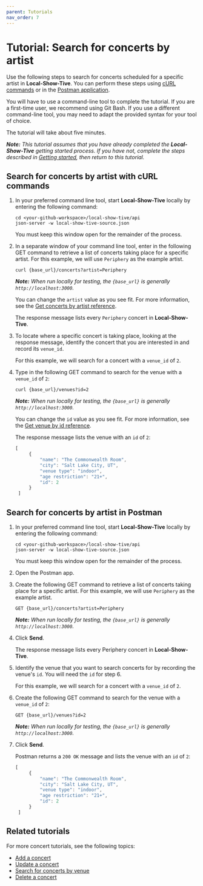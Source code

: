 ```yaml
---
parent: Tutorials
nav_order: 7
---
```


# Tutorial: Search for concerts by artist

Use the following steps to search for concerts scheduled for a specific artist in **Local-Show-Tive**. You can perform these steps using [cURL commands](#search-for-concerts-by-artist-with-curl-commands) or in the [Postman application](#search-for-concerts-by-artist-in-postman).

You will have to use a command-line tool to complete the tutorial. If you are a first-time user, we recommend using Git Bash. If you use a different command-line tool, you may need to adapt the provided syntax for your tool of choice.

The tutorial will take about five minutes. 

_**Note:** This tutorial assumes that you have already completed the **Local-Show-Tive** getting started process. If you have not, complete the steps described in [Getting started](../getting-started.md), then return to this tutorial._

## Search for concerts by artist with cURL commands

1. In your preferred command line tool, start **Local-Show-Tive** locally by entering the following command:

    ```shell
    cd <your-github-workspace>/local-show-tive/api
    json-server -w local-show-tive-source.json
    ```
    You must keep this window open for the remainder of the process.

2. In a separate window of your command line tool, enter in the following GET command to retrieve a list of concerts taking place for a specific artist. For this example, we will use `Periphery` as the example artist.

    ```shell
    curl {base_url}/concerts?artist=Periphery
    ```
    _**Note:** When run locally for testing, the `{base_url}` is generally `http://localhost:3000`._

    You can change the `artist` value as you see fit. For more information, see the [Get concerts by artist reference](../references/get-concerts-by-artist.md).
    
    The response message lists every `Periphery` concert in **Local-Show-Tive**.

3. To locate where a specific concert is taking place, looking at the response message, identify the concert that you are interested in and record its `venue_id`. 
    
    For this example, we will search for a concert with a `venue_id` of `2`. 

4. Type in the following GET command to search for the venue with a `venue_id` of `2`:

    ```shell
    curl {base_url}/venues?id=2
    ```
    _**Note:** When run locally for testing, the `{base_url}` is generally `http://localhost:3000`._

   You can change the `id` value as you see fit. For more information, see the [Get venue by id reference](../references/get-venue-by-id.md).

   The response message lists the venue with an `id` of `2`:

   ```js
   [
        {
            "name": "The Commonwealth Room",
            "city": "Salt Lake City, UT",
            "venue type": "indoor",
            "age restriction": "21+",
            "id": 2
        }
    ]
   ```

## Search for concerts by artist in Postman

1. In your preferred command line tool, start **Local-Show-Tive** locally by entering the following command:

    ```shell
    cd <your-github-workspace>/local-show-tive/api
    json-server -w local-show-tive-source.json
    ```
    You must keep this window open for the remainder of the process.

2. Open the Postman app.

3. Create the following GET command to retrieve a list of concerts taking place for a specific artist. For this example, we will use `Periphery` as the example artist.

    ```shell
    GET {base_url}/concerts?artist=Periphery
    ```
    _**Note:** When run locally for testing, the `{base_url}` is generally `http://localhost:3000`._

4. Click **Send**.

   The response message lists every Periphery concert in **Local-Show-Tive**.

5. Identify the venue that you want to search concerts for by recording the venue's `id`. You will need the `id` for step 6.

   For this example, we will search for a concert with a `venue_id` of `2`. 

6. Create the following GET command to search for the venue with a `venue_id` of `2`:

    ```shell
    GET {base_url}/venues?id=2
    ```
    _**Note:** When run locally for testing, the `{base_url}` is generally `http://localhost:3000`._

7. Click **Send**. 

   Postman returns a `200 OK` message and lists the venue with an `id` of `2`:

   ```js
   [
        {
            "name": "The Commonwealth Room",
            "city": "Salt Lake City, UT",
            "venue type": "indoor",
            "age restriction": "21+",
            "id": 2
        }
    ]
   ```

## Related tutorials

For more concert tutorials, see the following topics:
- [Add a concert](add-a-concert.md)
- [Update a concert](update-a-concert.md)
- [Search for concerts by venue](search-for-concerts-by-venue.md)
- [Delete a concert](delete-a-concert.md)
